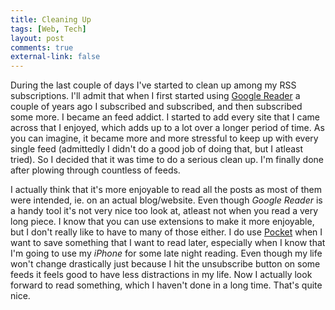 ```yaml
---
title: Cleaning Up
tags: [Web, Tech]
layout: post
comments: true
external-link: false
---
```


During the last couple of days I've started to clean up among my RSS subscriptions. I'll admit that when I first started using [Google Reader](http://www.google.com/reader "Google Reader") a couple of years ago I subscribed and subscribed, and then subscribed some more. I became an feed addict. I started to add every site that I came across that I enjoyed, which adds up to a lot over a longer period of time. As you can imagine, it became more and more stressful to keep up with every single feed (admittedly I didn't do a good job of doing that, but I atleast tried). So I decided that it was time to do a serious clean up. I'm finally done after plowing through countless of feeds.

I actually think that it's more enjoyable to read all the posts as most of them were intended, ie. on an actual blog/website. Even though *Google Reader* is a handy tool it's not very nice too look at, atleast not when you read a very long piece. I know that you can use extensions to make it more enjoyable, but I don't really like to have to many of those either. I do use [Pocket](http://wwww.getpocket.com/ "Pocket") when I want to save something that I want to read later, especially when I know that I'm going to use my *iPhone* for some late night reading. Even though my life won't change drastically just because I hit the unsubscribe button on some feeds it feels good to have less distractions in my life. Now I actually look forward to read something, which I haven't done in a long time. That's quite nice.